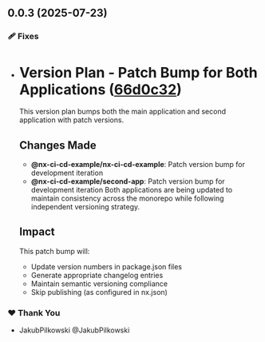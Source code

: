 ## 0.0.3 (2025-07-23)

### 🩹 Fixes

- # Version Plan - Patch Bump for Both Applications ([66d0c32](https://github.com/JakubPilkowski/nx-ci-cd-example/commit/66d0c32))

  This version plan bumps both the main application and second application with patch versions.
  ## Changes Made
  - **@nx-ci-cd-example/nx-ci-cd-example**: Patch version bump for development iteration
  - **@nx-ci-cd-example/second-app**: Patch version bump for development iteration
  Both applications are being updated to maintain consistency across the monorepo while following independent versioning strategy.
  ## Impact
  This patch bump will:
  - Update version numbers in package.json files
  - Generate appropriate changelog entries
  - Maintain semantic versioning compliance
  - Skip publishing (as configured in nx.json)

### ❤️ Thank You

- JakubPilkowski @JakubPilkowski